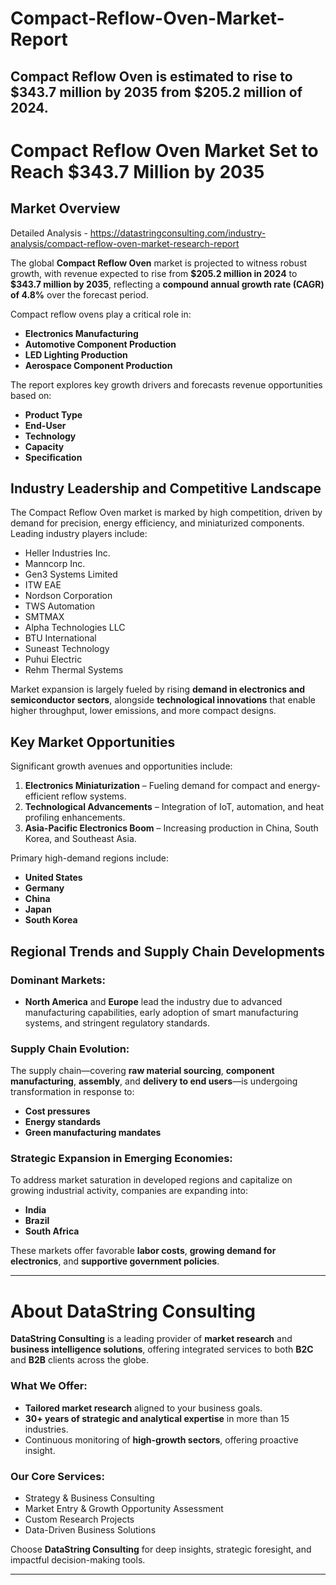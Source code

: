 # Compact-Reflow-Oven-Market-Report
Compact Reflow Oven is estimated to rise to $343.7 million by 2035 from $205.2 million of 2024.
---

# Compact Reflow Oven Market Set to Reach \$343.7 Million by 2035

## Market Overview

Detailed Analysis - https://datastringconsulting.com/industry-analysis/compact-reflow-oven-market-research-report

The global **Compact Reflow Oven** market is projected to witness robust growth, with revenue expected to rise from **\$205.2 million in 2024** to **\$343.7 million by 2035**, reflecting a **compound annual growth rate (CAGR) of 4.8%** over the forecast period.

Compact reflow ovens play a critical role in:

* **Electronics Manufacturing**
* **Automotive Component Production**
* **LED Lighting Production**
* **Aerospace Component Production**

The report explores key growth drivers and forecasts revenue opportunities based on:

* **Product Type**
* **End-User**
* **Technology**
* **Capacity**
* **Specification**

## Industry Leadership and Competitive Landscape

The Compact Reflow Oven market is marked by high competition, driven by demand for precision, energy efficiency, and miniaturized components. Leading industry players include:

* Heller Industries Inc.
* Manncorp Inc.
* Gen3 Systems Limited
* ITW EAE
* Nordson Corporation
* TWS Automation
* SMTMAX
* Alpha Technologies LLC
* BTU International
* Suneast Technology
* Puhui Electric
* Rehm Thermal Systems

Market expansion is largely fueled by rising **demand in electronics and semiconductor sectors**, alongside **technological innovations** that enable higher throughput, lower emissions, and more compact designs.

## Key Market Opportunities

Significant growth avenues and opportunities include:

1. **Electronics Miniaturization** – Fueling demand for compact and energy-efficient reflow systems.
2. **Technological Advancements** – Integration of IoT, automation, and heat profiling enhancements.
3. **Asia-Pacific Electronics Boom** – Increasing production in China, South Korea, and Southeast Asia.

Primary high-demand regions include:

* **United States**
* **Germany**
* **China**
* **Japan**
* **South Korea**

## Regional Trends and Supply Chain Developments

### Dominant Markets:

* **North America** and **Europe** lead the industry due to advanced manufacturing capabilities, early adoption of smart manufacturing systems, and stringent regulatory standards.

### Supply Chain Evolution:

The supply chain—covering **raw material sourcing**, **component manufacturing**, **assembly**, and **delivery to end users**—is undergoing transformation in response to:

* **Cost pressures**
* **Energy standards**
* **Green manufacturing mandates**

### Strategic Expansion in Emerging Economies:

To address market saturation in developed regions and capitalize on growing industrial activity, companies are expanding into:

* **India**
* **Brazil**
* **South Africa**

These markets offer favorable **labor costs**, **growing demand for electronics**, and **supportive government policies**.

---

# About DataString Consulting

**DataString Consulting** is a leading provider of **market research** and **business intelligence solutions**, offering integrated services to both **B2C** and **B2B** clients across the globe.

### What We Offer:

* **Tailored market research** aligned to your business goals.
* **30+ years of strategic and analytical expertise** in more than 15 industries.
* Continuous monitoring of **high-growth sectors**, offering proactive insight.

### Our Core Services:

* Strategy & Business Consulting
* Market Entry & Growth Opportunity Assessment
* Custom Research Projects
* Data-Driven Business Solutions

Choose **DataString Consulting** for deep insights, strategic foresight, and impactful decision-making tools.

---
